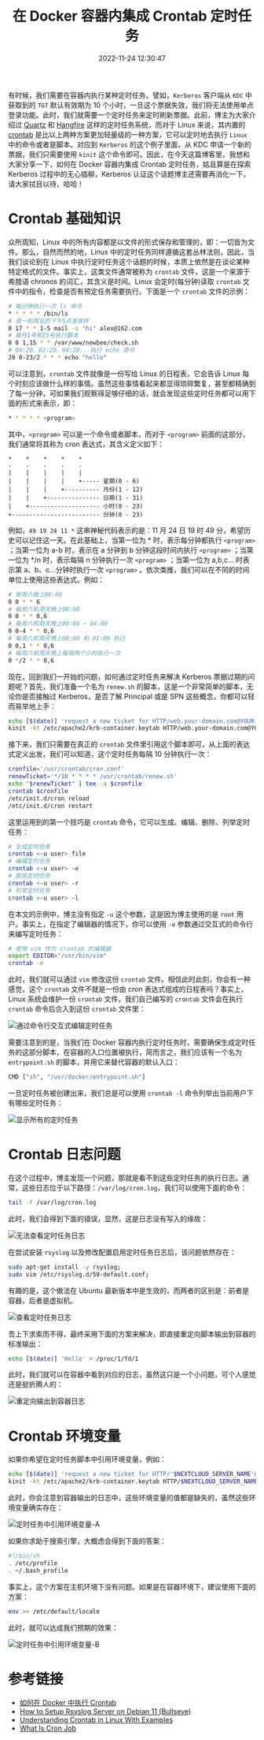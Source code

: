 ﻿---
categories:
- 编程语言
copyright: true
date: 2022-11-24 12:30:47
description: 本文介绍了在Linux中使用Crontab执行定时任务的基础知识，包括Crontab文件的格式和示例，以及如何通过编写脚本和设置Crontab定时任务来解决Kerberos票据过期的问题。作者还分享了在Docker容器内集成Crontab定时任务的方法，包括如何编辑Crontab文件、查看定时任务日志、处理环境变量等技巧。最后，提供了相关链接供进一步学习参考。
image: /posts/在-Docker-容器内集成-Crontab-定时任务/russian-gd53d0982f_1280.jpg
slug: Integrate-Crontab-Scheduled-Tasks-Inside-Docker-Containers
tags:
- 容器
- Linux
- Docker
- Bash
title: 在 Docker 容器内集成 Crontab 定时任务
toc: true
---

有时候，我们需要在容器内执行某种定时任务。譬如，`Kerberos` 客户端从 `KDC` 中获取到的 `TGT` 默认有效期为 10 个小时，一旦这个票据失效，我们将无法使用单点登录功能。此时，我们就需要一个定时任务来定时刷新票据。此前，博主为大家介绍过 [Quartz](https://www.quartz-scheduler.net/) 和 [Hangfire](https://www.hangfire.io/overview.html) 这样的定时任务系统，而对于 Linux 来说，其内置的 [crontab](https://linuxhandbook.com/crontab/) 是比以上两种方案更加轻量级的一种方案，它可以定时地去执行 `Linux` 中的命令或者是脚本。对应到 `Kerberos` 的这个例子里面，从 KDC 申请一个新的票据，我们只需要使用 `kinit` 这个命令即可。因此，在今天这篇博客里，我想和大家分享一下，如何在 Docker 容器内集成 Crontab 定时任务，姑且算是在探索 Kerberos 过程中的无心插柳，Kerberos 认证这个话题博主还需要再消化一下，请大家拭目以待，哈哈！

# Crontab 基础知识

众所周知，Linux 中的所有内容都是以文件的形式保存和管理的，即：一切皆为文件。那么，自然而然的地，Linux 中的定时任务同样遵循这套丛林法则，因此，当我们谈论到在 Linux 中执行定时任务这个话题的时候，本质上依然是在谈论某种特定格式的文件。事实上，这类文件通常被称为 `crontab` 文件，这是一个来源于希腊语 chronos 的词汇，其含义是时间。Linux 会定时(每分钟)读取 `crontab` 文件中的指令，检查是否有预定任务需要执行。下面是一个 `crontab` 文件的示例：

```bash
# 每分钟执行一次 ls 命令
* * * * * /bin/ls
# 周一到周五的下午5点发邮件
0 17 * * 1-5 mail -s "hi" alex@162.com
# 每月1号和15号执行脚本
0 0 1,15 * * /var/www/newbee/check.sh
# 00:20、02:20、04:20...执行 echo 命令
20 0-23/2 * * * echo "hello"
```
可以注意到，`crontab` 文件就像是一份写给 Linux 的日程表，它会告诉 Linux 每个时刻应该做什么样的事情。虽然这些事情看起来都显得琐碎繁复，甚至都精确到了每一分钟，可如果我们观察得足够仔细的话，就会发现这些定时任务都可以用下面的形式来表示，即：

```bash
* * * * * <program> 
```
其中，`<program>` 可以是一个命令或者脚本，而对于 `<program>` 前面的这部分，我们通常将其称为 cron 表达式，其含义定义如下：

```plaintext
*    *    *    *    *
-    -    -    -    -
|    |    |    |    |
|    |    |    |    +----- 星期(0 - 6)
|    |    |    +---------- 月份(1 - 12) 
|    |    +--------------- 日期(1 - 31)
|    +-------------------- 小时(0 - 23)
+------------------------- 分钟(0 - 23)
```
例如，`49 19 24 11 *` 这串神秘代码表示的是：11 月 24 日 19 时 49 分，希望历史可以记住这一天。在此基础上，当第一位为 * 时，表示每分钟都执行 `<program>` ；当第一位为 a-b 时，表示在 a 分钟到 b 分钟这段时间内执行 `<program>` ；当第一位为  */n 时，表示每隔 n 分钟执行一次 `<program>` ；当第一位为 a,b,c... 时表示第 a、b、c...分钟时执行一次 `<program>` 。依次类推，我们可以在不同的时间单位上使用这些表达式。例如：

```bash
# 每周六晚上00:00
0 0 * * 6
# 每周六和周天晚上00:00
0 0 * * 0,6
# 每周六和周天晚上00:00 ~ 04:00
0 0-4 * * 0,6
# 每周六和周天晚上00:00 和 01:00 执行
0 0,1 * * 0,6
# 每周六和周天晚上每隔两个小时执行一次
0 */2 * * 0,6
```

现在，回到我们一开始的问题，如何通过定时任务来解决 Kerberos 票据过期的问题呢？首先，我们准备一个名为 `renew.sh` 的脚本，这是一个非常简单的脚本，无论你是否接触过 Kerberos，是否了解 Principal 或是 SPN 这些概念，你都可以轻而易举地上手：

```bash
echo [$(date)] 'request a new ticket for HTTP/web.your-domain.com@YOUR-DOMAIN.COM'
kinit -kt /etc/apache2/krb-container.keytab HTTP/web.your-domain.com@YOUR-DOMAIN.COM
```

接下来，我们只需要在真正的 `crontab` 文件里引用这个脚本即可，从上面的表达式定义出发，我们可以知道，这个定时任务每隔 10 分钟执行一次：

```bash
cronfile='/usr/crontab/cron.conf'
renewTicket='*/10 * * * * /usr/crontab/renew.sh'
echo "$renewTicket" | tee -a $cronfile
crontab $cronfile
/etc/init.d/cron reload
/etc/init.d/cron restart
```

这里运用到的第一个技巧是 `crontab` 命令，它可以生成、编辑、删除、列举定时任务：

``` bash
# 生成定时任务
crontab <-u user> file
# 编辑定时任务
crontab <-u user> -e
# 删除定时任务
crontab <-u user> -r
# 列举定时任务
crontab <-u user> -l
```
在本文的示例中，博主没有指定 `-u` 这个参数，这是因为博主使用的是 `root` 用户。事实上，在指定了编辑器的情况下，你可以使用 `-e` 参数通过交互式的命令行来编写定时任务：

```bash
# 使用 vim 作为 crontab 的编辑器
export EDITOR="/usr/bin/vim"
crontab -e 
```
此时，我们就可以通过 `vim` 修改这份 `crontab` 文件。相信此时此刻，你会有一种感觉，这个 `crontab` 文件不就是一份由 cron 表达式组成的日程表吗？事实上，Linux 系统会维护一份 `crontab` 文件，我们自己编写的 `crontab` 文件会在执行 `crontab` 命令后合入到这份 `crontab` 文件里：

![通过命令行交互式编辑定时任务](/posts/在-Docker-容器内集成-Crontab-定时任务/edit-crontab-in-vim.png)

需要注意到的是，当我们在 Docker 容器内执行定时任务时，需要确保生成定时任务的这部分脚本，在容器的入口位置被执行，简而言之，我们应该有一个名为 `entrypoint.sh` 的脚本，并用它来替代容器的默认入口：

```bash
CMD ["sh", "/usr/docker/entrypoint.sh"]
```

一旦定时任务被创建出来，我们总是可以使用 `crontab -l` 命令列举出当前用户下有哪些定时任务：

![显示所有的定时任务](/posts/在-Docker-容器内集成-Crontab-定时任务/show-crontab-in-terminals.png)


# Crontab 日志问题

在这个过程中，博主发现一个问题，那就是看不到这些定时任务的执行日志。通常，这些日志位于以下路径：`/var/log/cron.log`，我们可以使用下面的命令：

```bash
tail -f /var/log/cron.log
```

此时，我们会得到下面的错误，显然，这是日志没有写入的缘故：

![无法查看定时任务日志](/posts/在-Docker-容器内集成-Crontab-定时任务/no-crontab-logs-in-terminals.png)

在尝试安装 `rsyslog` 以及修改配置启用定时任务日志后，该问题依然存在：

```bash
sudo apt-get install -y rsyslog;
sudo vim /etc/rsyslog.d/50-default.conf;
```
有趣的是，这个做法在 Ubuntu 最新版本中是生效的，而两者的区别是：前者是容器，后者是虚拟机。

![查看定时任务日志](/posts/在-Docker-容器内集成-Crontab-定时任务/crontab-logs-in-terminals.png)

吾上下求索而不得，最终采用下面的方案来解决，即直接重定向脚本输出到容器的标准输出：

```bash
echo [$(date)] 'Hello' > /proc/1/fd/1
```

此时，我们就可以在容器中看到对应的日志，虽然这只是一个小问题，可个人感觉还是挺折腾人的：

![重定向输出到容器日志](/posts/在-Docker-容器内集成-Crontab-定时任务/crontab-logs-in-docker.png)

# Crontab 环境变量

如果你希望在定时任务脚本中引用环境变量，例如：

```bash
echo [$(date)] 'request a new ticket for HTTP/'$NEXTCLOUD_SERVER_NAME'@'$DOMAIN_SERVER_NAME > /proc/1/fd/1
kinit -kt /etc/apache2/krb-container.keytab HTTP/$NEXTCLOUD_SERVER_NAME@$DOMAIN_SERVER_NAME
```
此时，你会注意到容器输出的日志中，这些环境变量的值都是缺失的，虽然这些环境变量确实存在：

![定时任务中引用环境变量-A](/posts/在-Docker-容器内集成-Crontab-定时任务/crontab-env-01.png)

如果你求助于搜索引擎，大概虑会得到下面的答案：
 
```bash 
#!/bin/sh
. /etc/profile
. ~/.bash_profile
```
事实上，这个方案在主机环境下没有问题。如果是在容器环境下，建议使用下面的方案：

```bash
env >> /etc/default/locale
```

此时，就可以达成我们预期的效果：

![定时任务中引用环境变量-B](/posts/在-Docker-容器内集成-Crontab-定时任务/crontab-env-02.png)





# 参考链接

* [如何在 Docker 中执行 Crontab](https://cloud.tencent.com/developer/article/1451664)
* [How to Setup Rsyslog Server on Debian 11 (Bullseye)](https://www.linuxtechi.com/setup-rsyslog-server-on-debian/)
* [Understanding Crontab in Linux With Examples](https://linuxhandbook.com/crontab/)
* [What Is Cron Job](https://www.javatpoint.com/what-is-cron-job)